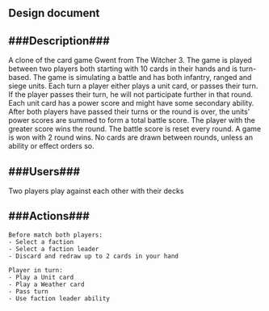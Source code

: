 ## Design document ##

###Description###
---
A clone of the card game Gwent from The Witcher 3. The game is played between
two players both starting with 10 cards in their hands and is turn-based. The
game is simulating a battle and has both infantry, ranged and siege units.
Each turn a player either plays a unit card, or passes their turn. If the
player passes their turn, he will not participate further in that round. Each
unit card has a power score and might have some secondary ability. After both
players have passed their turns or the round is over, the units' power scores
are summed to form a total battle score. The player with the greater score wins
the round. The battle score is reset every round. A game is won with 2 round
wins. No cards are drawn between rounds, unless an ability or effect orders
so.

###Users###
---
Two players play against each other with their decks

###Actions###
---
    Before match both players:
    - Select a faction
    - Select a faction leader
    - Discard and redraw up to 2 cards in your hand
    
    Player in turn:
    - Play a Unit card
    - Play a Weather card
    - Pass turn
    - Use faction leader ability
    